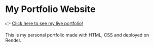 # My Portfolio Website

👉 [Click here to see my live portfolio!](https://venkyportfolio.onrender.com/)

This is my personal portfolio made with HTML, CSS and deployed on Render.
